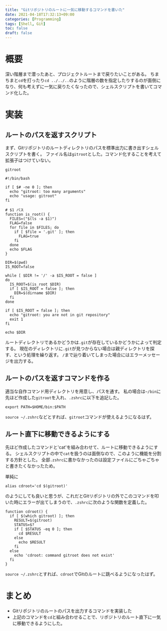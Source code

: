 ```yaml
---
title: "Gitリポジトリのルートに一気に移動するコマンドを書いた"
date: 2021-04-18T17:32:13+09:00
categories: [Programming]
tags: [Shell, Git]
toc: false
draft: false
---
```


# 概要

深い階層まで潜ったあと、プロジェクトルートまで戻りたいことがある。
ちまちまと`cd`を打ったり`cd ../../..`のように階層の数を指定したりするのが面倒になり、何も考えずに一気に戻りたくなったので、シェルスクリプトを書いてコマンド化した。

<!--more-->

# 実装

## ルートのパスを返すスクリプト

まず、Gitリポジトリのルートディレクトリのパスを標準出力に書き出すシェルスクリプトを書く。
ファイル名は`gitroot`とした。コマンド化することを考えて拡張子はつけていない。

`gitroot`

```
#!/bin/bash

if [ $# -ne 0 ]; then
  echo "gitroot: too many arguments"
  echo "usage: gitroot"
fi

# $1 パス
function is_root() {
  FILES=("$(ls -a $1)")
  FLAG=false
  for file in $FILES; do
    if [ $file = '.git' ]; then
      FLAG=true
    fi
  done
  echo $FLAG
}

DIR=$(pwd)
IS_ROOT=false

while [ $DIR != '/' -a $IS_ROOT = false ]
do
  IS_ROOT=$(is_root $DIR)
  if [ $IS_ROOT = false ]; then
    DIR=$(dirname $DIR)
  fi
done

if [ $IS_ROOT = false ]; then
  echo "gitroot: you are not in git repository"
  exit 1
fi

echo $DIR
```

ルートディレクトリであるかどうかは`.git`が存在しているかどうかによって判定する。
現在のディレクトリに`.git`が見つからない場合は親ディレクトリを探す、という処理を繰り返す。
`/`まで辿り着いてしまった場合にはエラーメッセージを出力する。

## ルートのパスを返すコマンドを作る

適当な自作コマンド用ディレクトリを用意し、パスを通す。
私の場合は`~/bin`に先ほど作成した`gitroot`を入れ、`.zshrc`に以下を追記した。
```
export PATH=$HOME/bin:$PATH
```

`source ~/.zshrc`などとすれば、`gitroot`コマンドが使えるようになるはず。

## ルート直下に移動できるようにする

先ほど作成したコマンドと'cat'を組み合わせて、ルートに移動できるようにする。
シェルスクリプトの中で`cat`を扱うのは面倒なので、このように機能を分割する方針とした。
全部`.zshrc`に書かなかったのは設定ファイルにごちゃごちゃと書きたくなかったため。

単純に
```
alias cdroot='cd $(gitroot)'
```
のようにしても良いと思うが、これだとGitリポジトリの外でこのコマンドを叩いた時にエラーが出てしまうので、`.zshrc`に次のような関数を定義した。

```
function cdroot() {
  if [ $(which gitroot) ]; then
    RESULT=$(gitroot)
    STATUS=$?
    if [ $STATUS -eq 0 ]; then
      cd $RESULT
    else
      echo $RESULT
    fi
  else
    echo 'cdroot: command gitroot does not exist'
  fi
}
```

`source ~/.zshrc`とすれば、`cdroot`でGitのルートに跳べるようになったはず。

# まとめ

- Gitリポジトリのルートのパスを出力するコマンドを実装した
- 上記のコマンドを`cd`と組み合わせることで、リポジトリのルート直下に一気に移動できるようにした。
